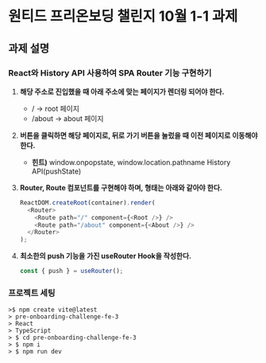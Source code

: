 # 원티드 프리온보딩 챌린지 10월 1-1 과제

## 과제 설명

### React와 History API 사용하여 SPA Router 기능 구현하기

1. **해당 주소로 진입했을 때 아래 주소에 맞는 페이지가 렌더링 되어야 한다.**

   - / → root 페이지
   - /about → about 페이지

2. **버튼을 클릭하면 해당 페이지로, 뒤로 가기 버튼을 눌렀을 때 이전 페이지로 이동해야 한다.**

   - **힌트)** window.onpopstate, window.location.pathname History API(pushState)

3. **Router, Route 컴포넌트를 구현해야 하며, 형태는 아래와 같아야 한다.**

   ```javascript
   ReactDOM.createRoot(container).render(
     <Router>
       <Route path="/" component={<Root />} />
       <Route path="/about" component={<About />} />
     </Router>
   );
   ```

4. **최소한의 push 기능을 가진 useRouter Hook을 작성한다.**

   ```javascript
   const { push } = useRouter();
   ```

### 프로젝트 세팅

```
>$ npm create vite@latest
> pre-onboarding-challenge-fe-3
> React
> TypeScript
> $ cd pre-onboarding-challenge-fe-3
> $ npm i
> $ npm run dev
```
